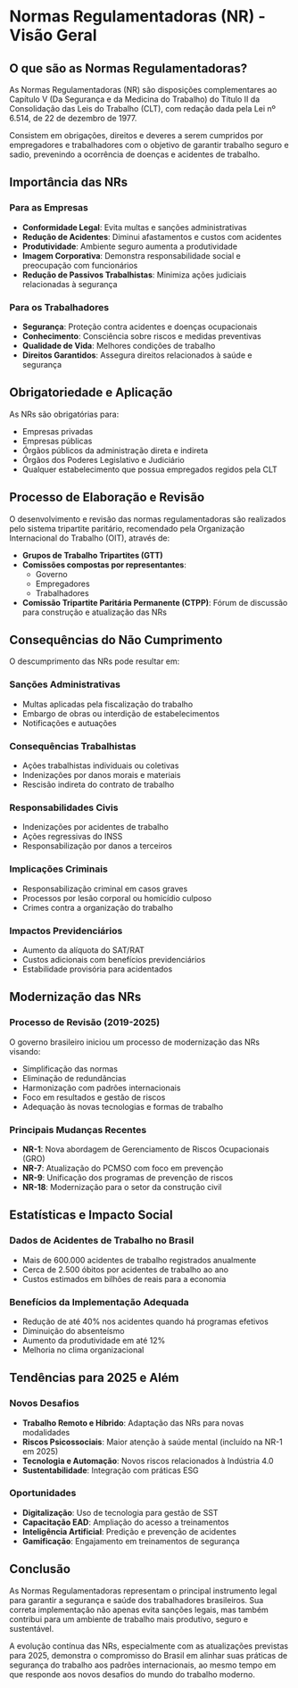 # Normas Regulamentadoras (NR) - Visão Geral

## O que são as Normas Regulamentadoras?

As Normas Regulamentadoras (NR) são disposições complementares ao Capítulo V (Da Segurança e da Medicina do Trabalho) do Título II da Consolidação das Leis do Trabalho (CLT), com redação dada pela Lei nº 6.514, de 22 de dezembro de 1977. 

Consistem em obrigações, direitos e deveres a serem cumpridos por empregadores e trabalhadores com o objetivo de garantir trabalho seguro e sadio, prevenindo a ocorrência de doenças e acidentes de trabalho.

## Importância das NRs

### Para as Empresas
- **Conformidade Legal**: Evita multas e sanções administrativas
- **Redução de Acidentes**: Diminui afastamentos e custos com acidentes
- **Produtividade**: Ambiente seguro aumenta a produtividade
- **Imagem Corporativa**: Demonstra responsabilidade social e preocupação com funcionários
- **Redução de Passivos Trabalhistas**: Minimiza ações judiciais relacionadas à segurança

### Para os Trabalhadores
- **Segurança**: Proteção contra acidentes e doenças ocupacionais
- **Conhecimento**: Consciência sobre riscos e medidas preventivas
- **Qualidade de Vida**: Melhores condições de trabalho
- **Direitos Garantidos**: Assegura direitos relacionados à saúde e segurança

## Obrigatoriedade e Aplicação

As NRs são obrigatórias para:
- Empresas privadas
- Empresas públicas
- Órgãos públicos da administração direta e indireta
- Órgãos dos Poderes Legislativo e Judiciário
- Qualquer estabelecimento que possua empregados regidos pela CLT

## Processo de Elaboração e Revisão

O desenvolvimento e revisão das normas regulamentadoras são realizados pelo sistema tripartite paritário, recomendado pela Organização Internacional do Trabalho (OIT), através de:
- **Grupos de Trabalho Tripartites (GTT)**
- **Comissões compostas por representantes**:
  - Governo
  - Empregadores
  - Trabalhadores
- **Comissão Tripartite Paritária Permanente (CTPP)**: Fórum de discussão para construção e atualização das NRs

## Consequências do Não Cumprimento

O descumprimento das NRs pode resultar em:

### Sanções Administrativas
- Multas aplicadas pela fiscalização do trabalho
- Embargo de obras ou interdição de estabelecimentos
- Notificações e autuações

### Consequências Trabalhistas
- Ações trabalhistas individuais ou coletivas
- Indenizações por danos morais e materiais
- Rescisão indireta do contrato de trabalho

### Responsabilidades Civis
- Indenizações por acidentes de trabalho
- Ações regressivas do INSS
- Responsabilização por danos a terceiros

### Implicações Criminais
- Responsabilização criminal em casos graves
- Processos por lesão corporal ou homicídio culposo
- Crimes contra a organização do trabalho

### Impactos Previdenciários
- Aumento da alíquota do SAT/RAT
- Custos adicionais com benefícios previdenciários
- Estabilidade provisória para acidentados

## Modernização das NRs

### Processo de Revisão (2019-2025)
O governo brasileiro iniciou um processo de modernização das NRs visando:
- Simplificação das normas
- Eliminação de redundâncias
- Harmonização com padrões internacionais
- Foco em resultados e gestão de riscos
- Adequação às novas tecnologias e formas de trabalho

### Principais Mudanças Recentes
- **NR-1**: Nova abordagem de Gerenciamento de Riscos Ocupacionais (GRO)
- **NR-7**: Atualização do PCMSO com foco em prevenção
- **NR-9**: Unificação dos programas de prevenção de riscos
- **NR-18**: Modernização para o setor da construção civil

## Estatísticas e Impacto Social

### Dados de Acidentes de Trabalho no Brasil
- Mais de 600.000 acidentes de trabalho registrados anualmente
- Cerca de 2.500 óbitos por acidentes de trabalho ao ano
- Custos estimados em bilhões de reais para a economia

### Benefícios da Implementação Adequada
- Redução de até 40% nos acidentes quando há programas efetivos
- Diminuição do absenteísmo
- Aumento da produtividade em até 12%
- Melhoria no clima organizacional

## Tendências para 2025 e Além

### Novos Desafios
- **Trabalho Remoto e Híbrido**: Adaptação das NRs para novas modalidades
- **Riscos Psicossociais**: Maior atenção à saúde mental (incluído na NR-1 em 2025)
- **Tecnologia e Automação**: Novos riscos relacionados à Indústria 4.0
- **Sustentabilidade**: Integração com práticas ESG

### Oportunidades
- **Digitalização**: Uso de tecnologia para gestão de SST
- **Capacitação EAD**: Ampliação do acesso a treinamentos
- **Inteligência Artificial**: Predição e prevenção de acidentes
- **Gamificação**: Engajamento em treinamentos de segurança

## Conclusão

As Normas Regulamentadoras representam o principal instrumento legal para garantir a segurança e saúde dos trabalhadores brasileiros. Sua correta implementação não apenas evita sanções legais, mas também contribui para um ambiente de trabalho mais produtivo, seguro e sustentável.

A evolução contínua das NRs, especialmente com as atualizações previstas para 2025, demonstra o compromisso do Brasil em alinhar suas práticas de segurança do trabalho aos padrões internacionais, ao mesmo tempo em que responde aos novos desafios do mundo do trabalho moderno.